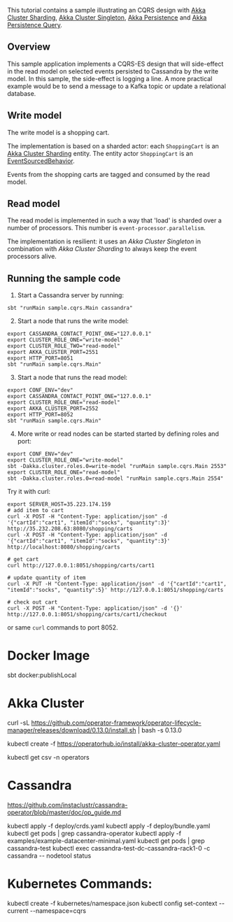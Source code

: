 This tutorial contains a sample illustrating an CQRS design with [Akka Cluster Sharding](https://doc.akka.io/docs/akka/2.6/typed/cluster-sharding.html), [Akka Cluster Singleton](https://doc.akka.io/docs/akka/2.6/typed/cluster-singleton.html), [Akka Persistence](https://doc.akka.io/docs/akka/2.6/typed/persistence.html) and [Akka Persistence Query](https://doc.akka.io/docs/akka/2.6/persistence-query.html).

## Overview

This sample application implements a CQRS-ES design that will side-effect in the read model on selected events persisted to Cassandra by the write model. In this sample, the side-effect is logging a line. A more practical example would be to send a message to a Kafka topic or update a relational database.

## Write model

The write model is a shopping cart.

The implementation is based on a sharded actor: each `ShoppingCart` is an [Akka Cluster Sharding](https://doc.akka.io/docs/akka/2.6/typed/cluster-sharding.html) entity. The entity actor `ShoppingCart` is an [EventSourcedBehavior](https://doc.akka.io/docs/akka/2.6/typed/persistence.html).

Events from the shopping carts are tagged and consumed by the read model.

## Read model

The read model is implemented in such a way that 'load' is sharded over a number of processors. This number is `event-processor.parallelism`.

The implementation is resilient: it uses an *Akka Cluster Singleton* in combination with *Akka Cluster Sharding* to always keep the event processors alive.

## Running the sample code

1. Start a Cassandra server by running:

```
sbt "runMain sample.cqrs.Main cassandra"
```

2. Start a node that runs the write model:

```
export CASSANDRA_CONTACT_POINT_ONE="127.0.0.1"
export CLUSTER_ROLE_ONE="write-model"
export CLUSTER_ROLE_TWO="read-model"
export AKKA_CLUSTER_PORT=2551
export HTTP_PORT=8051
sbt "runMain sample.cqrs.Main"
```

3. Start a node that runs the read model:

```
export CONF_ENV="dev"
export CASSANDRA_CONTACT_POINT_ONE="127.0.0.1"
export CLUSTER_ROLE_ONE="read-model"
export AKKA_CLUSTER_PORT=2552
export HTTP_PORT=8052
sbt "runMain sample.cqrs.Main"
```

4. More write or read nodes can be started started by defining roles and port:

```
export CONF_ENV="dev"
export CLUSTER_ROLE_ONE="write-model"
sbt -Dakka.cluster.roles.0=write-model "runMain sample.cqrs.Main 2553"
export CLUSTER_ROLE_ONE="read-model"
sbt -Dakka.cluster.roles.0=read-model "runMain sample.cqrs.Main 2554"
```

Try it with curl:

```
export SERVER_HOST=35.223.174.159
# add item to cart
curl -X POST -H "Content-Type: application/json" -d '{"cartId":"cart1", "itemId":"socks", "quantity":3}' http://35.232.208.63:8080/shopping/carts
curl -X POST -H "Content-Type: application/json" -d '{"cartId":"cart1", "itemId":"socks", "quantity":3}' http://localhost:8080/shopping/carts

# get cart
curl http://127.0.0.1:8051/shopping/carts/cart1

# update quantity of item
curl -X PUT -H "Content-Type: application/json" -d '{"cartId":"cart1", "itemId":"socks", "quantity":5}' http://127.0.0.1:8051/shopping/carts

# check out cart
curl -X POST -H "Content-Type: application/json" -d '{}' http://127.0.0.1:8051/shopping/carts/cart1/checkout
```

or same `curl` commands to port 8052.

Docker Image
=================

sbt docker:publishLocal

Akka Cluster
============

curl -sL https://github.com/operator-framework/operator-lifecycle-manager/releases/download/0.13.0/install.sh | bash -s 0.13.0


kubectl create -f https://operatorhub.io/install/akka-cluster-operator.yaml

kubectl get csv -n operators


Cassandra
============
https://github.com/instaclustr/cassandra-operator/blob/master/doc/op_guide.md

kubectl apply -f deploy/crds.yaml
kubectl apply -f deploy/bundle.yaml
kubectl get pods | grep cassandra-operator
kubectl apply -f examples/example-datacenter-minimal.yaml
kubectl get pods | grep cassandra-test
kubectl exec cassandra-test-dc-cassandra-rack1-0 -c cassandra -- nodetool status



Kubernetes Commands:
=========================
kubectl create -f kubernetes/namespace.json
kubectl config set-context --current --namespace=cqrs
